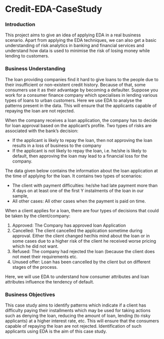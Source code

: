 # Credit-EDA-CaseStudy
### Introduction
This project aims to give an idea of applying EDA in a real business scenario. Apart from applying the EDA techniques, 
we can also get a basic understanding of risk analytics in banking and financial services and understand how data is used to minimise the risk of 
losing money while lending to customers.

### Business Understanding
The loan providing companies find it hard to give loans to the people due to their insufficient or non-existent credit history. 
Because of that, some consumers use it as their advantage by becoming a defaulter. Suppose you work for a consumer finance company which specialises in 
lending various types of loans to urban customers. Here we use EDA to analyse the patterns present in the data. This will ensure that the applicants 
capable of repaying the loan are not rejected.

When the company receives a loan application, the company has to decide for loan approval based on the applicant’s profile. Two types of risks are 
associated with the bank’s decision:
- If the applicant is likely to repay the loan, then not approving the loan results in a loss of business to the company
- If the applicant is not likely to repay the loan, i.e. he/she is likely to default, then approving the loan may lead to a financial loss for the company.

The data given below contains the information about the loan application at the time of applying for the loan. It contains two types of scenarios:
- The client with payment difficulties: he/she had late payment more than X days on at least one of the first Y instalments of the loan in our sample,
- All other cases: All other cases when the payment is paid on time.

When a client applies for a loan, there are four types of decisions that could be taken by the client/company:
1. Approved: The Company has approved loan Application
2. Cancelled: The client cancelled the application sometime during approval. Either the client changed her/his mind about the loan or in some cases due to a higher risk of the client he received worse pricing which he did not want.
3. Refused: The company had rejected the loan (because the client does not meet their requirements etc.
4. Unused offer:  Loan has been cancelled by the client but on different stages of the process.

Here, we will use EDA to understand how consumer attributes and loan attributes influence the tendency of default.

### Business Objectives
This case study aims to identify patterns which indicate if a client has difficulty paying their installments which may be used for taking actions such 
as denying the loan, reducing the amount of loan, lending (to risky applicants) at a higher interest rate, etc. This will ensure that the consumers 
capable of repaying the loan are not rejected. Identification of such applicants using EDA is the aim of this case study.
